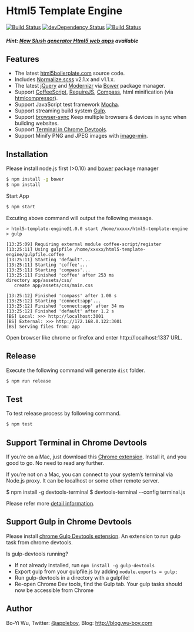 # Html5 Template Engine

[![Build Status](https://travis-ci.org/appleboy/html5-template-engine.png)](http://travis-ci.org/appleboy/html5-template-engine) [![devDependency Status](https://david-dm.org/appleboy/html5-template-engine/dev-status.svg)](https://david-dm.org/appleboy/html5-template-engine#info=devDependencies) [![Build Status](http://jenkins.wu-boy.com/buildStatus/icon?job=html5-template-engine)](http://jenkins.wu-boy.com/job/html5-template-engine/)

##### Hint: [New Slush generator Html5 web apps](https://github.com/appleboy/slush-html5-template) available

## Features

* The latest [html5boilerplate.com](http://html5boilerplate.com/) source code.
* Includes [Normalize.scss](https://github.com/appleboy/normalize.scss) v2.1.x and v1.1.x.
* The latest [jQuery](http://jquery.com/) and [Modernizr](http://modernizr.com/) via [Bower](http://bower.io/) package manager.
* Support [CoffeeScript](http://coffeescript.org/), [RequireJS](http://requirejs.org/), [Compass](http://compass-style.org/), html minification (via [htmlcompressor](http://code.google.com/p/htmlcompressor/)).
* Support JavaScript test framework [Mocha](http://visionmedia.github.io/mocha/).
* Support streaming build system [Gulp](http://gulpjs.com/).
* Support [browser-sync](http://browsersync.io) Keep multiple browsers & devices in sync when building websites.
* Support [Terminal in Chrome Devtools](http://www.html5rocks.com/en/tutorials/developertools/devtools-terminal/).
* Support Minify PNG and JPEG images with [image-min](https://github.com/sindresorhus/gulp-imagemin).

## Installation

Please install node.js first (>0.10) and [bower](http://bower.io/) package manager

```bash
$ npm install -g bower
$ npm install
```

Start App

```bash
$ npm start
```

Excuting above command will output the following message.

```
> html5-template-engine@1.0.0 start /home/xxxxx/html5-template-engine
> gulp

[13:25:09] Requiring external module coffee-script/register
[13:25:11] Using gulpfile /home/xxxxx/html5-template-engine/gulpfile.coffee
[13:25:11] Starting 'default'...
[13:25:11] Starting 'coffee'...
[13:25:11] Starting 'compass'...
[13:25:11] Finished 'coffee' after 253 ms
directory app/assets/css/
   create app/assets/css/main.css

[13:25:12] Finished 'compass' after 1.08 s
[13:25:12] Starting 'connect:app'...
[13:25:12] Finished 'connect:app' after 34 ms
[13:25:12] Finished 'default' after 1.2 s
[BS] Local: >>> http://localhost:3001
[BS] External: >>> http://172.168.0.122:3001
[BS] Serving files from: app
```

Open browser like chrome or firefox and enter http://localhost:1337 URL.

## Release

Execute the following command will generate `dist` folder.

```bash
$ npm run release
```

## Test

To test release process by following command.

```bash
$ npm test
```

## Support Terminal in Chrome Devtools

If you’re on a Mac, just download this [Chrome extension](https://chrome.google.com/webstore/detail/leakmhneaibbdapdoienlkifomjceknl). Install it, and you good to go. No need to read any further.

If you’re not on a Mac, you can connect to your system’s terminal via Node.js proxy. It can be localhost or some other remote server.

  $ npm install -g devtools-terminal
  $ devtools-terminal --config terminal.js

Please refer more [detail information](http://www.html5rocks.com/en/tutorials/developertools/devtools-terminal/).

## Support Gulp in Chrome Devtools

Please install [chrome Gulp Devtools extension](https://chrome.google.com/webstore/detail/gulp-devtools/ojpmgjhofceebfifeajnjojpokebkkji). An extension to run gulp task from chrome devtools.

Is gulp-devtools running?

- If not already installed, run `npm install -g gulp-devtools`
- Export gulp from your gulpfile.js by adding `module.exports = gulp;`
- Run gulp-devtools in a directory with a gulpfile!
- Re-open Chrome Dev tools, find the Gulp tab. Your gulp tasks should now be accessible from Chrome

## Author

Bo-Yi Wu, Twitter: [@appleboy](http://twitter.com/appleboy "Twitter"), Blog: http://blog.wu-boy.com
